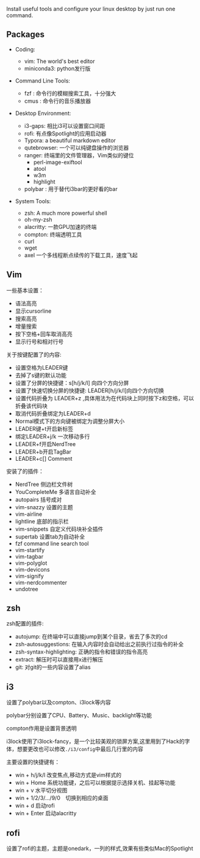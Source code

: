 Install useful tools and configure your linux desktop by just run one command.

## Packages
- Coding:
    - vim: The world's best editor
    - miniconda3: python发行版

- Command Line Tools:
    - fzf   : 命令行的模糊搜索工具，十分强大
    - cmus  : 命令行的音乐播放器

- Desktop Environment:
    - i3-gaps: 相比i3可以设置窗口间距
    - rofi: 有点像Spotlight的应用启动器
    - Typora: a beautiful markdown editor
    - qutebrowser: 一个可以纯键盘操作的浏览器
    - ranger: 终端里的文件管理器，Vim类似的键位
        - perl-image-exiftool
        - atool 
        - w3m
        - highlight
    - polybar : 用于替代i3bar的更好看的bar



- System Tools:
    - zsh: A much more powerful shell
    - oh-my-zsh 
    - alacritty: 一款GPU加速的终端
    - compton: 终端透明工具
    - curl
    - wget
    - axel 一个多线程断点续传的下载工具，速度飞起


## Vim
一些基本设置：

- 语法高亮
- 显示cursorline
- 搜索高亮
- 增量搜索
- 按下空格+回车取消高亮
- 显示行号和相对行号

关于按键配置了的内容:

- 设置空格为LEADER键
- 去掉了s键的默认功能
- 设置了分屏的快捷键：s[h/j/k/l] 向四个方向分屏
- 设置了快速切换分屏的快捷键: LEADER[h/j/k/l]向四个方向切换
- 设置代码折叠为 LEADER+z ,具体用法为在代码块上同时按下z和空格，可以折叠该代码块
- 取消代码折叠绑定为LEADER+d
- Normal模式下的方向键被绑定为调整分屏大小
- LEADER键+t开启新标签
- 绑定LEADER+j/k 一次移动多行
- LEADER+f开启NerdTree
- LEADER+b开启TagBar
- LEADER+c[] Comment

安装了的插件：
- NerdTree 侧边栏文件树
- YouCompleteMe 多语言自动补全
- autopairs 括号成对
- vim-snazzy 设置的主题
- vim-airline
- lightline 底部的指示栏
- vim-snippets      自定义代码块补全插件
- supertab    设置tab为自动补全
- fzf command line search tool
- vim-startify
- vim-tagbar
- vim-polyglot 
- vim-devicons
- vim-signify
- vim-nerdcommenter
- undotree


## zsh
zsh配置的插件:

- autojump: 在终端中可以直接jump到某个目录，省去了多次的cd
- zsh-autosuggestions: 在输入内容时会自动给出之前执行过指令的补全
- zsh-syntax-highlighting: 正确的指令和错误的指令高亮
- extract: 解压时可以直接用x进行解压
- git: 对git的一些内容设置了alias

## i3
设置了polybar以及compton、i3lock等内容

polybar分别设置了CPU、Battery、Music、backlight等功能

compton作用是设置背景透明

i3lock使用了i3lock-fancy，是一个比较美观的锁屏方案,这里用到了Hack的字体，想要更改也可以修改`./i3/config`中最后几行里的内容

主要设置的快捷键有：

- win + h/j/k/l 改变焦点,移动方式是vim样式的
- win + Home 系统功能键，之后可以根据提示选择关机、挂起等功能
- win + v 水平切分视图
- win + 1/2/3/.../9/0　切换到相应的桌面
- win + d 启动rofi
- win + Enter 启动alacritty

## rofi
设置了rofi的主题，主题是onedark，一列的样式,效果有些类似Mac的Spotlight

